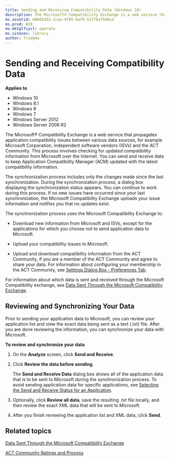 ```yaml
---
title: Sending and Receiving Compatibility Data (Windows 10)
description: The Microsoft® Compatibility Exchange is a web service that propagates application compatibility issues between various data sources, for example Microsoft Corporation, independent software vendors (ISVs) and the ACT Community.
ms.assetid: b86d2431-1caa-4f95-baf9-52ff6af546cd
ms.prod: W10
ms.mktglfcycl: operate
ms.sitesec: library
author: TrudyHa
---
```


# Sending and Receiving Compatibility Data


**Applies to**

-   Windows 10
-   Windows 8.1
-   Windows 8
-   Windows 7
-   Windows Server 2012
-   Windows Server 2008 R2

The Microsoft® Compatibility Exchange is a web service that propagates application compatibility issues between various data sources, for example Microsoft Corporation, independent software vendors (ISVs) and the ACT Community. This process involves checking for updated compatibility information from Microsoft over the Internet. You can send and receive data to keep Application Compatibility Manager (ACM) updated with the latest compatibility information.

The synchronization process includes only the changes made since the last synchronization. During the synchronization process, a dialog box displaying the synchronization status appears. You can continue to work during this process. If no new issues have occurred since your last synchronization, the Microsoft Compatibility Exchange uploads your issue information and notifies you that no updates exist.

The synchronization process uses the Microsoft Compatibility Exchange to:

-   Download new information from Microsoft and ISVs, except for the applications for which you choose not to send application data to Microsoft.

-   Upload your compatibility issues to Microsoft.

-   Upload and download compatibility information from the ACT Community, if you are a member of the ACT Community and agree to share your data. For information about configuring your membership in the ACT Community, see [Settings Dialog Box - Preferences Tab](act-settings-dialog-box-preferences-tab.md).

For information about which data is sent and received through the Microsoft Compatibility exchange, see [Data Sent Through the Microsoft Compatibility Exchange](data-sent-through-the-microsoft-compatibility-exchange.md).

## Reviewing and Synchronizing Your Data


Prior to sending your application data to Microsoft, you can review your application list and view the exact data being sent as a text (.txt) file. After you are done reviewing the information, you can synchronize your data with Microsoft.

**To review and synchronize your data**

1.  On the **Analyze** screen, click **Send and Receive**.

2.  Click **Review the data before sending**.

    The **Send and Receive Data** dialog box shows all of the application data that is to be sent to Microsoft during the synchronization process. To avoid sending application data for specific applications, see [Selecting the Send and Receive Status for an Application](selecting-the-send-and-receive-status-for-an-application.md).

3.  Optionally, click **Review all data**, save the resulting .txt file locally, and then review the exact XML data that will be sent to Microsoft.

4.  After you finish reviewing the application list and XML data, click **Send**.

## Related topics


[Data Sent Through the Microsoft Compatibility Exchange](data-sent-through-the-microsoft-compatibility-exchange.md)

[ACT Community Ratings and Process](act-community-ratings-and-process.md)

 

 





